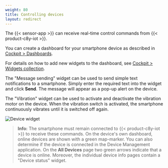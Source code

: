 ```yaml
---
weight: 80
title: Controlling devices
layout: redirect
---
```


The {{< sensor-app >}} can receive real-time control commands from {{< product-c8y-iot >}}.

You can create a dashboard for your smartphone device as described in [Cockpit > Dashboards](/users-guide/cockpit/#dashboards).

For details on how to add new widgets to the dashboard, see [Cockpit > Widgets collection](/users-guide/cockpit/#widgets).

The "Message sending" widget can be used to send simple text notifications to a smartphone. Simply enter the required text into the widget and click **Send**. The message will appear as a pop-up alert on the device.

The "Vibration" widget can be used to activate and deactivate the vibration motor on the device. When the vibration switch is activated, the smartphone continuously vibrates until it is switched off again.

![Device widget](/images/users-guide/csa/csa-messaging-and-vibration-widget.jpg)

> **Info:** The smartphone must remain connected to {{< product-c8y-iot >}} to receive these commands. On the device's own dashboard, online devices are shown with a green map-marker. You can also determine if the device is connected in the Device Management application. On the **All Devices** page two green arrows indicate that a device is online. Moreover, the individual device info pages contain a "Device status" widget.
